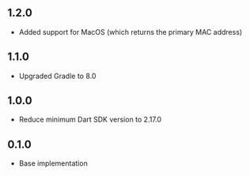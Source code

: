 ## 1.2.0

* Added support for MacOS (which returns the primary MAC address)

## 1.1.0

* Upgraded Gradle to 8.0

## 1.0.0

* Reduce minimum Dart SDK version to 2.17.0

## 0.1.0

* Base implementation
